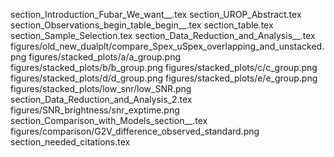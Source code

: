 section_Introduction_Fubar_We_want__.tex
section_UROP_Abstract.tex
section_Observations_begin_table_begin__.tex
section_table.tex
section_Sample_Selection.tex
section_Data_Reduction_and_Analysis__.tex
figures/old_new_dualplt/compare_Spex_uSpex_overlapping_and_unstacked.png
figures/stacked_plots/a/a_group.png
figures/stacked_plots/b/b_group.png
figures/stacked_plots/c/c_group.png
figures/stacked_plots/d/d_group.png
figures/stacked_plots/e/e_group.png
figures/stacked_plots/low_snr/low_SNR.png
section_Data_Reduction_and_Analysis_2.tex
figures/SNR_brightness/snr_exptime.png
section_Comparison_with_Models_section__.tex
figures/comparison/G2V_difference_observed_standard.png
section_needed_citations.tex